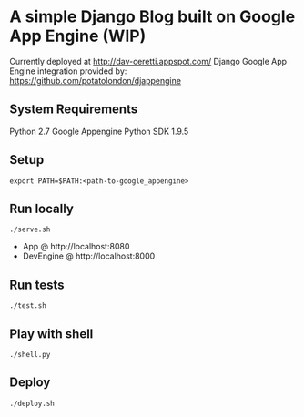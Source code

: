 # A simple Django Blog built on Google App Engine (WIP)

Currently deployed at http://dav-ceretti.appspot.com/
Django Google App Engine integration provided by: https://github.com/potatolondon/djappengine

## System Requirements

Python 2.7
Google Appengine Python SDK 1.9.5

## Setup

    export PATH=$PATH:<path-to-google_appengine>

## Run locally

    ./serve.sh

* App @ http://localhost:8080
* DevEngine @ http://localhost:8000

## Run tests

    ./test.sh

## Play with shell

    ./shell.py

## Deploy

    ./deploy.sh
